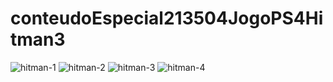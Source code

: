 # conteudoEspecial213504JogoPS4Hitman3

![hitman-1](https://user-images.githubusercontent.com/87333479/236902947-071fd556-f6fe-4de6-8e42-fe8a3fe2cb5f.JPG)
![hitman-2](https://user-images.githubusercontent.com/87333479/236902960-9af4d1e3-271e-42a9-8d45-63844a65f9ff.JPG)
![hitman-3](https://user-images.githubusercontent.com/87333479/236902974-35ccdd3e-788d-4a4c-ade5-492c7a1fd494.JPG)
![hitman-4](https://user-images.githubusercontent.com/87333479/236902985-8d5b4649-5913-4b05-9077-d78fbaae31f2.JPG)
